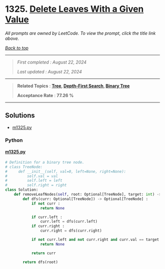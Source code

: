 # 1325. [Delete Leaves With a Given Value](<https://leetcode.com/problems/delete-leaves-with-a-given-value>)

*All prompts are owned by LeetCode. To view the prompt, click the title link above.*

*[Back to top](<../README.md>)*

------

> *First completed : August 22, 2024*
>
> *Last updated : August 22, 2024*

------

> **Related Topics** : **[Tree](<by_topic/Tree.md>), [Depth-First Search](<by_topic/Depth-First Search.md>), [Binary Tree](<by_topic/Binary Tree.md>)**
>
> **Acceptance Rate** : **77.26 %**

------

## Solutions

- [m1325.py](<../my-submissions/m1325.py>)
### Python
#### [m1325.py](<../my-submissions/m1325.py>)
```Python
# Definition for a binary tree node.
# class TreeNode:
#     def __init__(self, val=0, left=None, right=None):
#         self.val = val
#         self.left = left
#         self.right = right
class Solution:
    def removeLeafNodes(self, root: Optional[TreeNode], target: int) -> Optional[TreeNode]:
        def dfs(curr: Optional[TreeNode]) -> Optional[TreeNode] :
            if not curr :
                return None

            if curr.left :
                curr.left = dfs(curr.left)
            if curr.right :
                curr.right = dfs(curr.right)

            if not curr.left and not curr.right and curr.val == target :
                return None

            return curr

        return dfs(root)

```


